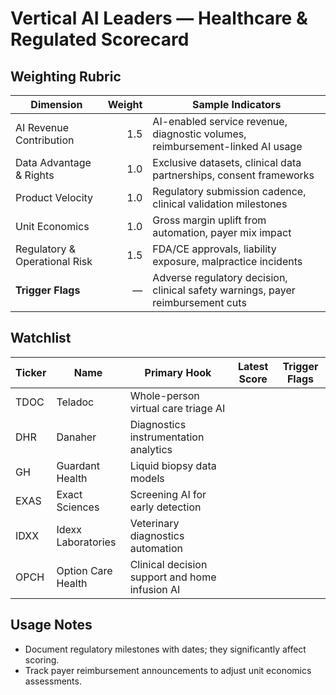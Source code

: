 # Vertical AI Leaders — Healthcare & Regulated Scorecard

## Weighting Rubric
| Dimension | Weight | Sample Indicators |
|-----------|-------:|-------------------|
| AI Revenue Contribution | 1.5 | AI-enabled service revenue, diagnostic volumes, reimbursement-linked AI usage |
| Data Advantage & Rights | 1.0 | Exclusive datasets, clinical data partnerships, consent frameworks |
| Product Velocity | 1.0 | Regulatory submission cadence, clinical validation milestones |
| Unit Economics | 1.0 | Gross margin uplift from automation, payer mix impact |
| Regulatory & Operational Risk | 1.5 | FDA/CE approvals, liability exposure, malpractice incidents |
| **Trigger Flags** | — | Adverse regulatory decision, clinical safety warnings, payer reimbursement cuts |

## Watchlist
| Ticker | Name | Primary Hook | Latest Score | Trigger Flags |
|--------|------|--------------|--------------|---------------|
| TDOC | Teladoc | Whole-person virtual care triage AI | | |
| DHR | Danaher | Diagnostics instrumentation analytics | | |
| GH | Guardant Health | Liquid biopsy data models | | |
| EXAS | Exact Sciences | Screening AI for early detection | | |
| IDXX | Idexx Laboratories | Veterinary diagnostics automation | | |
| OPCH | Option Care Health | Clinical decision support and home infusion AI | | |

## Usage Notes
- Document regulatory milestones with dates; they significantly affect scoring.
- Track payer reimbursement announcements to adjust unit economics assessments.
